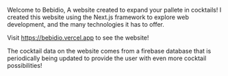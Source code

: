 

Welcome to Bebidio, A website created to expand your pallete in cocktails! I created this website using the Next.js framework to explore web development, and the many technologies it has to offer.

Visit https://bebidio.vercel.app to see the website!

The cocktail data on the website comes from a firebase database that is periodically being updated to provide the user with even more cocktail possibilities!
